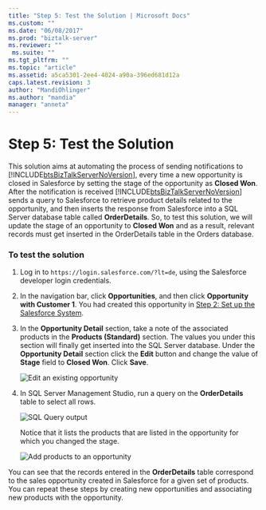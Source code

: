 ```yaml
---
title: "Step 5: Test the Solution | Microsoft Docs"
ms.custom: ""
ms.date: "06/08/2017"
ms.prod: "biztalk-server"
ms.reviewer: ""
 ms.suite: ""
ms.tgt_pltfrm: ""
ms.topic: "article"
ms.assetid: a5ca5301-2ee4-4024-a90a-396ed681d12a
caps.latest.revision: 3
author: "MandiOhlinger"
ms.author: "mandia"
manager: "anneta"
---
```

# Step 5: Test the Solution
This solution aims at automating the process of sending notifications to [!INCLUDE[btsBizTalkServerNoVersion](../includes/btsbiztalkservernoversion-md.md)], every time a new opportunity is closed in Salesforce by setting the stage of the opportunity as **Closed Won**. After the notification is received [!INCLUDE[btsBizTalkServerNoVersion](../includes/btsbiztalkservernoversion-md.md)] sends a query to Salesforce to retrieve product details related to the opportunity, and then inserts the response from Salesforce into a SQL Server database table called **OrderDetails**. So, to test this solution, we will update the stage of an opportunity to **Closed Won** and as a result, relevant records must get inserted in the OrderDetails table in the Orders database.  
  
### To test the solution  
  
1.  Log in to `https://login.salesforce.com/?lt=de`, using the Salesforce developer login credentials.  
  
2.  In the navigation bar, click **Opportunities**, and then click **Opportunity with Customer 1**. You had created this opportunity in [Step 2: Set up the Salesforce System](../core/step-2-set-up-the-salesforce-system.md).  
  
3.  In the **Opportunity Detail** section, take a note of the associated products in the **Products (Standard)** section. The values you under this section will finally get inserted into the SQL Server database. Under the **Opportunity Detail** section click the **Edit** button and change the value of **Stage** field to **Closed Won**. Click **Save**.  
  
     ![Edit an existing opportunity](../core/media/bts-sf-edit-opp.jpg "BTS_SF_Edit_Opp")  
  
4.  In SQL Server Management Studio, run a query on the **OrderDetails** table to select all rows.  
  
     ![SQL Query output](../core/media/bts-sf-sql-query.jpg "BTS_SF_SQL_Query")  
  
     Notice that it lists the products that are listed in the opportunity for which you changed the stage.  
  
     ![Add products to an opportunity](../core/media/bts-sf-add-product.gif "BTS_SF_Add_Product")  
  
 You can see that the records entered in the **OrderDetails** table correspond to the sales opportunity created in Salesforce for a given set of products. You can repeat these steps by creating new opportunities and associating new products with the opportunity.